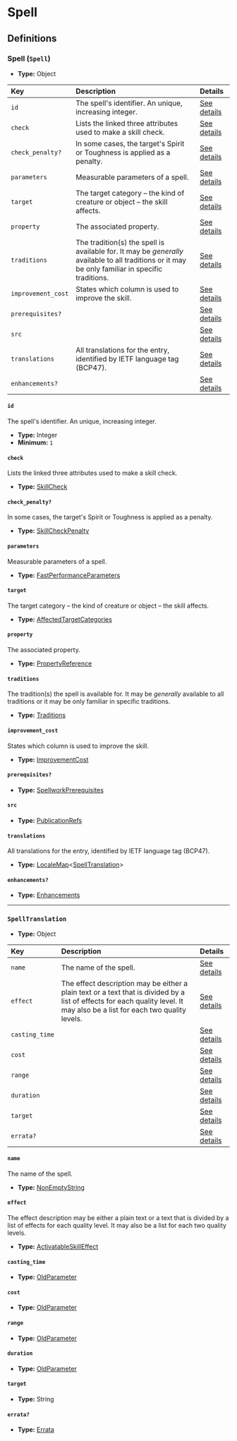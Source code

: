 # Spell

## Definitions

### <a name="Spell"></a> Spell (`Spell`)

- **Type:** Object

Key | Description | Details
:-- | :-- | :--
`id` | The spell's identifier. An unique, increasing integer. | <a href="#Spell/id">See details</a>
`check` | Lists the linked three attributes used to make a skill check. | <a href="#Spell/check">See details</a>
`check_penalty?` | In some cases, the target's Spirit or Toughness is applied as a penalty. | <a href="#Spell/check_penalty">See details</a>
`parameters` | Measurable parameters of a spell. | <a href="#Spell/parameters">See details</a>
`target` | The target category – the kind of creature or object – the skill affects. | <a href="#Spell/target">See details</a>
`property` | The associated property. | <a href="#Spell/property">See details</a>
`traditions` | The tradition(s) the spell is available for. It may be *generally* available to all traditions or it may be only familiar in specific traditions. | <a href="#Spell/traditions">See details</a>
`improvement_cost` | States which column is used to improve the skill. | <a href="#Spell/improvement_cost">See details</a>
`prerequisites?` |  | <a href="#Spell/prerequisites">See details</a>
`src` |  | <a href="#Spell/src">See details</a>
`translations` | All translations for the entry, identified by IETF language tag (BCP47). | <a href="#Spell/translations">See details</a>
`enhancements?` |  | <a href="#Spell/enhancements">See details</a>

#### <a name="Spell/id"></a> `id`

The spell's identifier. An unique, increasing integer.

- **Type:** Integer
- **Minimum:** `1`

#### <a name="Spell/check"></a> `check`

Lists the linked three attributes used to make a skill check.

- **Type:** <a href="./_SkillCheck.md#SkillCheck">SkillCheck</a>

#### <a name="Spell/check_penalty"></a> `check_penalty?`

In some cases, the target's Spirit or Toughness is applied as a penalty.

- **Type:** <a href="./_SkillCheck.md#SkillCheckPenalty">SkillCheckPenalty</a>

#### <a name="Spell/parameters"></a> `parameters`

Measurable parameters of a spell.

- **Type:** <a href="./_ActivatableSkill.md#FastPerformanceParameters">FastPerformanceParameters</a>

#### <a name="Spell/target"></a> `target`

The target category – the kind of creature or object – the skill affects.

- **Type:** <a href="./_ActivatableSkillTargetCategory.md#AffectedTargetCategories">AffectedTargetCategories</a>

#### <a name="Spell/property"></a> `property`

The associated property.

- **Type:** <a href="./_SimpleReferences.md#PropertyReference">PropertyReference</a>

#### <a name="Spell/traditions"></a> `traditions`

The tradition(s) the spell is available for. It may be *generally* available to all traditions or it may be only familiar in specific traditions.

- **Type:** <a href="./_Spellwork.md#Traditions">Traditions</a>

#### <a name="Spell/improvement_cost"></a> `improvement_cost`

States which column is used to improve the skill.

- **Type:** <a href="./_ImprovementCost.md#ImprovementCost">ImprovementCost</a>

#### <a name="Spell/prerequisites"></a> `prerequisites?`

- **Type:** <a href="./_Prerequisite.md#SpellworkPrerequisites">SpellworkPrerequisites</a>

#### <a name="Spell/src"></a> `src`

- **Type:** <a href="./source/_PublicationRef.md#PublicationRefs">PublicationRefs</a>

#### <a name="Spell/translations"></a> `translations`

All translations for the entry, identified by IETF language tag (BCP47).

- **Type:** <a href="./_LocaleMap.md#LocaleMap">LocaleMap</a>&lt;<a href="#SpellTranslation">SpellTranslation</a>&gt;

#### <a name="Spell/enhancements"></a> `enhancements?`

- **Type:** <a href="./_Enhancements.md#Enhancements">Enhancements</a>

---

### <a name="SpellTranslation"></a> `SpellTranslation`

- **Type:** Object

Key | Description | Details
:-- | :-- | :--
`name` | The name of the spell. | <a href="#SpellTranslation/name">See details</a>
`effect` | The effect description may be either a plain text or a text that is divided by a list of effects for each quality level. It may also be a list for each two quality levels. | <a href="#SpellTranslation/effect">See details</a>
`casting_time` |  | <a href="#SpellTranslation/casting_time">See details</a>
`cost` |  | <a href="#SpellTranslation/cost">See details</a>
`range` |  | <a href="#SpellTranslation/range">See details</a>
`duration` |  | <a href="#SpellTranslation/duration">See details</a>
`target` |  | <a href="#SpellTranslation/target">See details</a>
`errata?` |  | <a href="#SpellTranslation/errata">See details</a>

#### <a name="SpellTranslation/name"></a> `name`

The name of the spell.

- **Type:** <a href="./_NonEmptyString.md#NonEmptyString">NonEmptyString</a>

#### <a name="SpellTranslation/effect"></a> `effect`

The effect description may be either a plain text or a text that is divided by a list of effects for each quality level. It may also be a list for each two quality levels.

- **Type:** <a href="./_ActivatableSkillEffect.md#ActivatableSkillEffect">ActivatableSkillEffect</a>

#### <a name="SpellTranslation/casting_time"></a> `casting_time`

- **Type:** <a href="./_ActivatableSkill.md#OldParameter">OldParameter</a>

#### <a name="SpellTranslation/cost"></a> `cost`

- **Type:** <a href="./_ActivatableSkill.md#OldParameter">OldParameter</a>

#### <a name="SpellTranslation/range"></a> `range`

- **Type:** <a href="./_ActivatableSkill.md#OldParameter">OldParameter</a>

#### <a name="SpellTranslation/duration"></a> `duration`

- **Type:** <a href="./_ActivatableSkill.md#OldParameter">OldParameter</a>

#### <a name="SpellTranslation/target"></a> `target`

- **Type:** String

#### <a name="SpellTranslation/errata"></a> `errata?`

- **Type:** <a href="./source/_Erratum.md#Errata">Errata</a>
